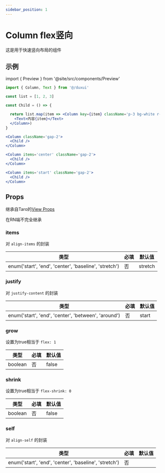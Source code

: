 ```yaml
---
sidebar_position: 1
---
```


# Column flex竖向

这是用于快速竖向布局的组件

## 示例

import { Preview } from '@site/src/components/Preview'

<Preview name='Column' />

```jsx
import { Column, Text } from '@/duxui'

const list = [1, 2, 3]

const Child = () => {

  return list.map(item => <Column key={item} className='p-3 bg-white r-2'>
    <Text>内容{item}</Text>
  </Column>)
}

<Column className='gap-2'>
  <Child />
</Column>

<Column items='center' className='gap-2'>
  <Child />
</Column>

<Column items='start' className='gap-2'>
  <Child />
</Column>
```

## Props

继承自Taro的[View Props](https://nervjs.github.io/taro-docs/docs/components/viewContainer/view#viewprops)

在RN端不完全继承

### items

对 `align-items` 的封装

| 类型 | 必填 | 默认值 |
| ---- | -------- | ------- |
| enum('start', 'end', 'center', 'baseline', 'stretch') | 否 | stretch |

### justify

对 `justify-content` 的封装

| 类型 | 必填 | 默认值 |
| ---- | -------- | ------- |
| enum('start', 'end', 'center', 'between', 'around') | 否 | start |

### grow

设置为true相当于 `flex: 1`

| 类型 | 必填 | 默认值 |
| ---- | -------- | ------- |
| boolean | 否 | false |

### shrink

设置为true相当于 `flex-shrink: 0`

| 类型 | 必填 | 默认值 |
| ---- | -------- | ------- |
| boolean | 否 | false |

### self

对 `align-self` 的封装

| 类型 | 必填 | 默认值 |
| ---- | -------- | ------- |
| enum('start', 'end', 'center', 'baseline', 'stretch') | 否 |  |

